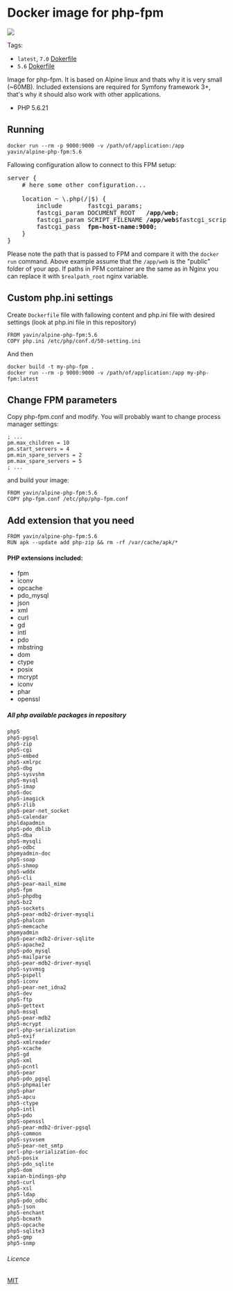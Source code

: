 # Docker image for php-fpm

[![](https://badge.imagelayers.io/yavin/alpine-php-fpm:5.6.svg)](https://imagelayers.io/?images=yavin/alpine-php-fpm:5.6)

Tags:
* `latest`, `7.0` [Dokerfile](https://github.com/Yavin/docker-alpine-php-fpm/blob/master/Dockerfile)
* `5.6` [Dokerfile](https://github.com/Yavin/docker-alpine-php-fpm/blob/5.6/Dockerfile)

Image for php-fpm. It is based on Alpine linux and thats why it is very small (~60MB). Included extensions are required for Symfony framework 3+, that's why it should also work with other applications.
* PHP 5.6.21

## Running
```
docker run --rm -p 9000:9000 -v /path/of/application:/app yavin/alpine-php-fpm:5.6
```

Fallowing configuration allow to connect to this FPM setup:
<pre>
server {
    # here some other configuration...

    location ~ \.php(/|$) {
        include       fastcgi_params;
        fastcgi_param DOCUMENT_ROOT   <b>/app/web</b>;
        fastcgi_param SCRIPT_FILENAME <b>/app/web</b>$fastcgi_script_name;
        fastcgi_pass  <b>fpm-host-name:9000</b>;
    }
}
</pre>

Please note the path that is passed to FPM and compare it with the `docker run` command.
Above example assume that the `/app/web` is the "public" folder of your app.
If paths in PFM container are the same as in Nginx you can replace it with `$realpath_root`
nginx variable.

## Custom php.ini settings
Create `Dockerfile` file with fallowing content and php.ini file with desired settings (look at php.ini file in this repository)
```
FROM yavin/alpine-php-fpm:5.6
COPY php.ini /etc/php/conf.d/50-setting.ini
```
And then
```
docker build -t my-php-fpm .
docker run --rm -p 9000:9000 -v /path/of/application:/app my-php-fpm:latest
```

## Change FPM parameters
Copy php-fpm.conf and modify. You will probably want to change process manager settings:
```
; ...
pm.max_children = 10
pm.start_servers = 4
pm.min_spare_servers = 2
pm.max_spare_servers = 5
; ...
```
and build your image:
```
FROM yavin/alpine-php-fpm:5.6
COPY php-fpm.conf /etc/php/php-fpm.conf
```

## Add extension that you need
```
FROM yavin/alpine-php-fpm:5.6
RUN apk --update add php-zip && rm -rf /var/cache/apk/*
```

#### PHP extensions included:
* fpm
* iconv
* opcache
* pdo_mysql
* json
* xml
* curl
* gd
* intl
* pdo
* mbstring
* dom
* ctype
* posix
* mcrypt
* iconv
* phar
* openssl

##### All php available packages in repository
```
php5
php5-pgsql
php5-zip
php5-cgi
php5-embed
php5-xmlrpc
php5-dbg
php5-sysvshm
php5-mysql
php5-imap
php5-doc
php5-imagick
php5-zlib
php5-pear-net_socket
php5-calendar
phpldapadmin
php5-pdo_dblib
php5-dba
php5-mysqli
php5-odbc
phpmyadmin-doc
php5-soap
php5-shmop
php5-wddx
php5-cli
php5-pear-mail_mime
php5-fpm
php5-phpdbg
php5-bz2
php5-sockets
php5-pear-mdb2-driver-mysqli
php5-phalcon
php5-memcache
phpmyadmin
php5-pear-mdb2-driver-sqlite
php5-apache2
php5-pdo_mysql
php5-mailparse
php5-pear-mdb2-driver-mysql
php5-sysvmsg
php5-pspell
php5-iconv
php5-pear-net_idna2
php5-dev
php5-ftp
php5-gettext
php5-mssql
php5-pear-mdb2
php5-mcrypt
perl-php-serialization
php5-exif
php5-xmlreader
php5-xcache
php5-gd
php5-xml
php5-pcntl
php5-pear
php5-pdo_pgsql
php5-phpmailer
php5-phar
php5-apcu
php5-ctype
php5-intl
php5-pdo
php5-openssl
php5-pear-mdb2-driver-pgsql
php5-common
php5-sysvsem
php5-pear-net_smtp
perl-php-serialization-doc
php5-posix
php5-pdo_sqlite
php5-dom
xapian-bindings-php
php5-curl
php5-xsl
php5-ldap
php5-pdo_odbc
php5-json
php5-enchant
php5-bcmath
php5-opcache
php5-sqlite3
php5-gmp
php5-snmp
```

###### Licence
[MIT](https://opensource.org/licenses/MIT)
